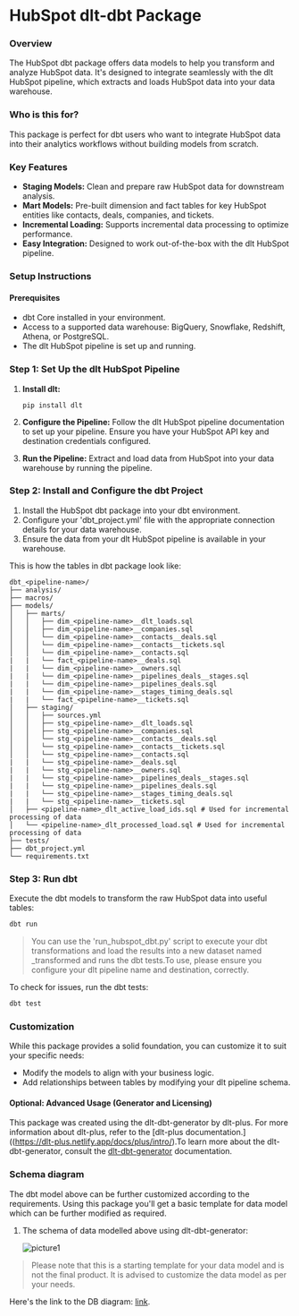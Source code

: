 # HubSpot dlt-dbt Package

### Overview
The HubSpot dbt package offers data models to help you transform and analyze HubSpot data. It's designed to integrate seamlessly with the dlt HubSpot pipeline, which extracts and loads HubSpot data into your data warehouse.

### Who is this for?
This package is perfect for dbt users who want to integrate HubSpot data into their analytics workflows without building models from scratch.

### Key Features
- **Staging Models:** Clean and prepare raw HubSpot data for downstream analysis.
- **Mart Models:** Pre-built dimension and fact tables for key HubSpot entities like contacts, deals, companies, and tickets.
- **Incremental Loading:** Supports incremental data processing to optimize performance.
- **Easy Integration:** Designed to work out-of-the-box with the dlt HubSpot pipeline.

### Setup Instructions

#### Prerequisites
- dbt Core installed in your environment.
- Access to a supported data warehouse: BigQuery, Snowflake, Redshift, Athena, or PostgreSQL.
- The dlt HubSpot pipeline is set up and running.

### Step 1: Set Up the dlt HubSpot Pipeline
1. **Install dlt:**
   ``` 
   pip install dlt
   ```
2. **Configure the Pipeline:**
   Follow the dlt HubSpot pipeline documentation to set up your pipeline. Ensure you have your HubSpot API key and destination credentials configured.

3. **Run the Pipeline:**
   Extract and load data from HubSpot into your data warehouse by running the pipeline.

### Step 2: Install and Configure the dbt Project

1. Install the HubSpot dbt package into your dbt environment.
2. Configure your 'dbt_project.yml' file with the appropriate connection details for your data warehouse.
3. Ensure the data from your dlt HubSpot pipeline is available in your warehouse.

This is how the tables in dbt package look like:
```text
dbt_<pipeline-name>/
├── analysis/
├── macros/
├── models/
│   ├── marts/
│   │   ├── dim_<pipeline-name>__dlt_loads.sql
│   │   ├── dim_<pipeline-name>__companies.sql
│   │   └── dim_<pipeline-name>__contacts__deals.sql
│   │   └── dim_<pipeline-name>__contacts__tickets.sql
│   │   └── dim_<pipeline-name>__contacts.sql
|   |   └── fact_<pipeline-name>__deals.sql
|   |   └── dim_<pipeline-name>__owners.sql
|   |   └── dim_<pipeline-name>__pipelines_deals__stages.sql
|   |   └── dim_<pipeline-name>__pipelines_deals.sql
|   |   └── dim_<pipeline-name>__stages_timing_deals.sql
|   |   └── fact_<pipeline-name>__tickets.sql
│   ├── staging/
│   │   ├── sources.yml
│   │   ├── stg_<pipeline-name>__dlt_loads.sql
│   │   ├── stg_<pipeline-name>__companies.sql
│   │   └── stg_<pipeline-name>__contacts__deals.sql
│   │   └── stg_<pipeline-name>__contacts__tickets.sql
│   │   └── stg_<pipeline-name>__contacts.sql
|   |   └── stg_<pipeline-name>__deals.sql
|   |   └── stg_<pipeline-name>__owners.sql
|   |   └── stg_<pipeline-name>__pipelines_deals__stages.sql
|   |   └── stg_<pipeline-name>__pipelines_deals.sql
|   |   └── stg_<pipeline-name>__stages_timing_deals.sql
|   |   └── stg_<pipeline-name>__tickets.sql
│   ├── <pipeline-name>_dlt_active_load_ids.sql # Used for incremental processing of data
│   └── <pipeline-name>_dlt_processed_load.sql # Used for incremental processing of data
├── tests/
├── dbt_project.yml
└── requirements.txt
```
### Step 3: Run dbt
Execute the dbt models to transform the raw HubSpot data into useful tables:

```sh
dbt run
```

>You can use the 'run_hubspot_dbt.py' script to execute your dbt transformations and load the results into a 
>new dataset named <original-dataset>_transformed and runs the dbt tests.To use, please ensure you configure your dlt 
>pipeline name and destination, correctly.

To check for issues, run the dbt tests:

```sh
dbt test
```

### Customization
While this package provides a solid foundation, you can customize it to suit your specific needs:

- Modify the models to align with your business logic.
- Add relationships between tables by modifying your dlt pipeline schema.

#### Optional: Advanced Usage (Generator and Licensing)

This package was created using the dlt-dbt-generator by dlt-plus. For more information about dlt-plus, refer to the 
[dlt-plus documentation.]((https://dlt-plus.netlify.app/docs/plus/intro/).To learn more about the dlt-dbt-generator, 
consult the [dlt-dbt-generator](https://dlt-plus.netlify.app/docs/plus/dlt_dbt_generator/#5-running-dbt-package-directly) documentation.

### Schema diagram
The dbt model above can be further customized according to the requirements. Using this package you'll get a basic template
for data model which can be further modified as required.

1. The schema of data modelled above using dlt-dbt-generator:
    
   ![picture1](https://storage.googleapis.com/dlt-blog-images/hubspot_schema_new%20(1).png)

> Please note that this is a starting template for your data model and is not the final product. It is advised to customize the
> data model as per your needs.

Here's the link to the DB diagram: [link](https://dbdiagram.io/d/hubspot_schema_new-66e1604a6dde7f4149be5c2a).


